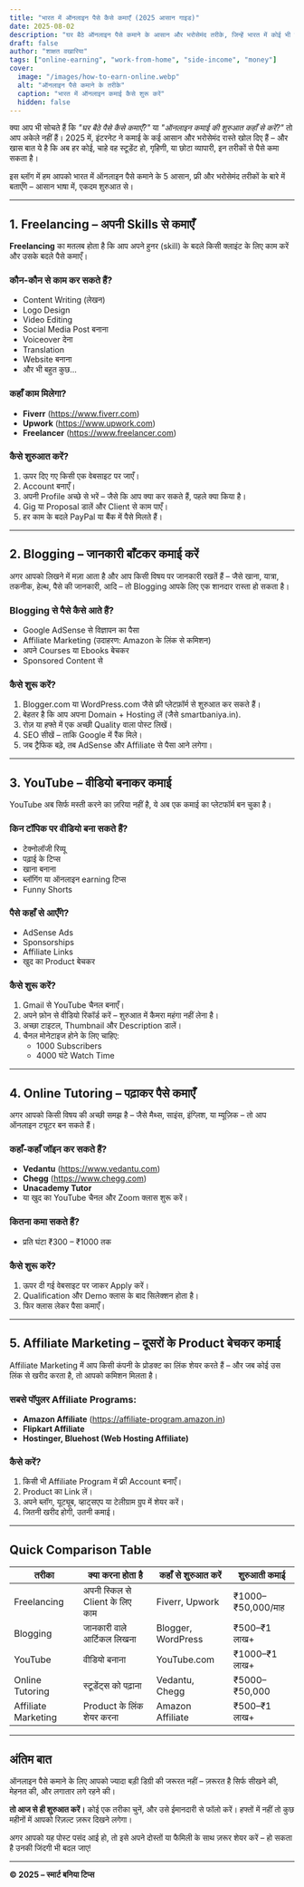 ```yaml
---
title: "भारत में ऑनलाइन पैसे कैसे कमाएँ (2025 आसान गाइड)"
date: 2025-08-02
description: "घर बैठे ऑनलाइन पैसे कमाने के आसान और भरोसेमंद तरीके, जिन्हें भारत में कोई भी शुरू कर सकता है – बिना ज़्यादा तकनीकी ज्ञान के।"
draft: false
author: "शाक्षत वखारिया"
tags: ["online-earning", "work-from-home", "side-income", "money"]
cover:
  image: "/images/how-to-earn-online.webp"
  alt: "ऑनलाइन पैसे कमाने के तरीके"
  caption: "भारत में ऑनलाइन कमाई कैसे शुरू करें"
  hidden: false
---
```


क्या आप भी सोचते हैं कि *"घर बैठे पैसे कैसे कमाएँ?"* या *"ऑनलाइन कमाई की शुरुआत कहाँ से करें?"* तो आप अकेले नहीं हैं। 2025 में, इंटरनेट ने कमाई के कई आसान और भरोसेमंद रास्ते खोल दिए हैं – और खास बात ये है कि अब हर कोई, चाहे वह स्टूडेंट हो, गृहिणी, या छोटा व्यापारी, इन तरीकों से पैसे कमा सकता है।

इस ब्लॉग में हम आपको भारत में ऑनलाइन पैसे कमाने के 5 आसान, फ्री और भरोसेमंद तरीकों के बारे में बताएँगे – आसान भाषा में, एकदम शुरुआत से।

---

## 1. Freelancing – अपनी Skills से कमाएँ

**Freelancing** का मतलब होता है कि आप अपने हुनर (skill) के बदले किसी क्लाइंट के लिए काम करें और उसके बदले पैसे कमाएँ। 

### कौन-कौन से काम कर सकते हैं?
- Content Writing (लेखन)
- Logo Design
- Video Editing
- Social Media Post बनाना
- Voiceover देना
- Translation
- Website बनाना
- और भी बहुत कुछ...

### कहाँ काम मिलेगा?
- **Fiverr** (https://www.fiverr.com)
- **Upwork** (https://www.upwork.com)
- **Freelancer** (https://www.freelancer.com)

### कैसे शुरुआत करें?
1. ऊपर दिए गए किसी एक वेबसाइट पर जाएँ।
2. Account बनाएँ।
3. अपनी Profile अच्छे से भरें – जैसे कि आप क्या कर सकते हैं, पहले क्या किया है।
4. Gig या Proposal डालें और Client से काम पाएँ।
5. हर काम के बदले PayPal या बैंक में पैसे मिलते हैं।

---

## 2. Blogging – जानकारी बाँटकर कमाई करें

अगर आपको लिखने में मज़ा आता है और आप किसी विषय पर जानकारी रखतें हैं – जैसे खाना, यात्रा, तकनीक, हेल्थ, पैसे की जानकारी, आदि – तो Blogging आपके लिए एक शानदार रास्ता हो सकता है।

### Blogging से पैसे कैसे आते हैं?
- Google AdSense से विज्ञापन का पैसा
- Affiliate Marketing (उदाहरण: Amazon के लिंक से कमिशन)
- अपने Courses या Ebooks बेचकर
- Sponsored Content से

### कैसे शुरू करें?
1. Blogger.com या WordPress.com जैसे फ्री प्लेटफ़ॉर्म से शुरुआत कर सकते हैं।
2. बेहतर है कि आप अपना Domain + Hosting लें (जैसे smartbaniya.in).
3. रोज़ या हफ्ते में एक अच्छी Quality वाला पोस्ट लिखें।
4. SEO सीखें – ताकि Google में रैंक मिले।
5. जब ट्रैफिक बढ़े, तब AdSense और Affiliate से पैसा आने लगेगा।

---

## 3. YouTube – वीडियो बनाकर कमाई

YouTube अब सिर्फ मस्ती करने का ज़रिया नहीं है, ये अब एक कमाई का प्लेटफॉर्म बन चुका है।

### किन टॉपिक पर वीडियो बना सकते हैं?
- टेक्नोलॉजी रिव्यू
- पढ़ाई के टिप्स
- खाना बनाना
- ब्लॉगिंग या ऑनलाइन earning टिप्स
- Funny Shorts

### पैसे कहाँ से आएँगे?
- AdSense Ads
- Sponsorships
- Affiliate Links
- खुद का Product बेचकर

### कैसे शुरू करें?
1. Gmail से YouTube चैनल बनाएँ।
2. अपने फ़ोन से वीडियो रिकॉर्ड करें – शुरुआत में कैमरा महंगा नहीं लेना है।
3. अच्छा टाइटल, Thumbnail और Description डालें।
4. चैनल मोनेटाइज होने के लिए चाहिए:
   - 1000 Subscribers
   - 4000 घंटे Watch Time

---

## 4. Online Tutoring – पढ़ाकर पैसे कमाएँ

अगर आपको किसी विषय की अच्छी समझ है – जैसे मैथ्स, साइंस, इंग्लिश, या म्यूज़िक – तो आप ऑनलाइन ट्यूटर बन सकते हैं।

### कहाँ-कहाँ जॉइन कर सकते हैं?
- **Vedantu** (https://www.vedantu.com)
- **Chegg** (https://www.chegg.com)
- **Unacademy Tutor**
- या खुद का YouTube चैनल और Zoom क्लास शुरू करें।

### कितना कमा सकते हैं?
- प्रति घंटा ₹300 – ₹1000 तक

### कैसे शुरू करें?
1. ऊपर दी गई वेबसाइट पर जाकर Apply करें।
2. Qualification और Demo क्लास के बाद सिलेक्शन होता है।
3. फिर क्लास लेकर पैसा कमाएँ।

---

## 5. Affiliate Marketing – दूसरों के Product बेचकर कमाई

Affiliate Marketing में आप किसी कंपनी के प्रोडक्ट का लिंक शेयर करते हैं – और जब कोई उस लिंक से खरीद करता है, तो आपको कमिशन मिलता है।

### सबसे पॉपुलर Affiliate Programs:
- **Amazon Affiliate** (https://affiliate-program.amazon.in)
- **Flipkart Affiliate**
- **Hostinger, Bluehost (Web Hosting Affiliate)**

### कैसे करें?
1. किसी भी Affiliate Program में फ्री Account बनाएँ।
2. Product का Link लें।
3. अपने ब्लॉग, यूट्यूब, व्हाट्सएप या टेलीग्राम ग्रुप में शेयर करें।
4. जितनी खरीद होगी, उतनी कमाई।

---

## Quick Comparison Table

| तरीका | क्या करना होता है | कहाँ से शुरुआत करें | शुरुआती कमाई |
|-------|------------------|---------------------|---------------|
| Freelancing | अपनी स्किल से Client के लिए काम | Fiverr, Upwork | ₹1000–₹50,000/माह |
| Blogging | जानकारी वाले आर्टिकल लिखना | Blogger, WordPress | ₹500–₹1 लाख+ |
| YouTube | वीडियो बनाना | YouTube.com | ₹1000–₹1 लाख+ |
| Online Tutoring | स्टूडेंट्स को पढ़ाना | Vedantu, Chegg | ₹5000–₹50,000 |
| Affiliate Marketing | Product के लिंक शेयर करना | Amazon Affiliate | ₹500–₹1 लाख+

---

## अंतिम बात

ऑनलाइन पैसे कमाने के लिए आपको ज्यादा बड़ी डिग्री की जरूरत नहीं – ज़रूरत है सिर्फ सीखने की, मेहनत की, और लगातार लगे रहने की।

**तो आज से ही शुरुआत करें।** कोई एक तरीका चुनें, और उसे ईमानदारी से फॉलो करें। हफ्तों में नहीं तो कुछ महीनों में आपको रिज़ल्ट ज़रूर दिखने लगेगा।

अगर आपको यह पोस्ट पसंद आई हो, तो इसे अपने दोस्तों या फैमिली के साथ ज़रूर शेयर करें – हो सकता है उनकी जिंदगी भी बदल जाए!

---

**© 2025 – स्मार्ट बनिया टिप्स**
